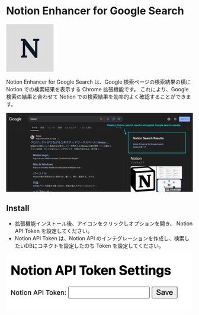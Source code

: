 # Notion Enhancer for Google Search

![icon](icon.png)

Notion Enhancer for Google Search は、Google 検索ページの検索結果の横に Notion での検索結果を表示する Chrome 拡張機能です。
これにより、Google 検索の結果と合わせて Notion での検索結果を効率的よく確認することができます。

![screenshot](screenshot.png)

## Install

- 拡張機能インストール後、アイコンをクリックしオプションを開き、 Notion API Token を設定してください。
- Notion API Token は、Notion API のインテグレーションを作成し、検索したいDBにコネクトを設定したのち Token を設定してください。

![settings](settings.png)
